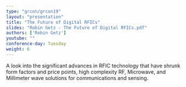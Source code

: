 ```yaml
---
type: "grcon/grcon19"
layout: "presentation"
title: "The Future of Digital RFICs"
slides: "Robin Getz - The Future of Digital RFICs.pdf"
authors: ['Robin Getz']
youtube: ""
conference-day: Tuesday
weight: 6 
---
```

A look into the significant advances in RFIC technology that have shrunk form factors and price points, high complexity RF, Microwave, and Millimeter wave solutions for communications and sensing.
